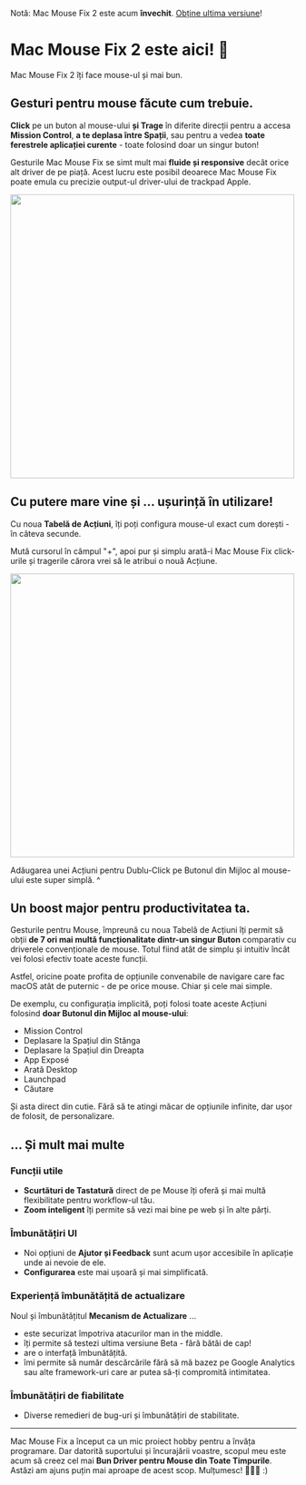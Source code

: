 Notă: Mac Mouse Fix 2 este acum **învechit**. [Obține ultima versiune](https://github.com/noah-nuebling/mac-mouse-fix/releases)!

# Mac Mouse Fix 2 este aici! 🎉

Mac Mouse Fix 2 îți face mouse-ul și mai bun.

## Gesturi pentru mouse făcute cum trebuie.

**Click** pe un buton al mouse-ului **și Trage** în diferite direcții pentru a accesa **Mission Control**, **a te deplasa între Spații**, sau pentru a vedea **toate ferestrele aplicației curente** - toate folosind doar un singur buton!

Gesturile Mac Mouse Fix se simt mult mai **fluide și responsive** decât orice alt driver de pe piață.
Acest lucru este posibil deoarece Mac Mouse Fix poate emula cu precizie output-ul driver-ului de trackpad Apple.

<img width=500px src="https://user-images.githubusercontent.com/40808343/149643011-cc3311f1-af5c-453a-8206-2c6496d73d61.gif">

## Cu putere mare vine și ... ușurință în utilizare!

Cu noua **Tabelă de Acțiuni**, îți poți configura mouse-ul exact cum dorești - în câteva secunde.

Mută cursorul în câmpul "+", apoi pur și simplu arată-i Mac Mouse Fix click-urile și tragerile cărora vrei să le atribui o nouă Acțiune.

<img width=500px src="https://user-images.githubusercontent.com/40808343/149642392-d0e25cf9-b49b-4398-b2e9-af2e810c8594.gif">

Adăugarea unei Acțiuni pentru Dublu-Click pe Butonul din Mijloc al mouse-ului este super simplă. ^

## Un boost major pentru productivitatea ta.

Gesturile pentru Mouse, împreună cu noua Tabelă de Acțiuni îți permit să obții **de 7 ori mai multă funcționalitate dintr-un singur Buton** comparativ cu driverele convenționale de mouse. Totul fiind atât de simplu și intuitiv încât vei folosi efectiv toate aceste funcții.

Astfel, oricine poate profita de opțiunile convenabile de navigare care fac macOS atât de puternic - de pe orice mouse. Chiar și cele mai simple.

De exemplu, cu configurația implicită, poți folosi toate aceste Acțiuni folosind **doar Butonul din Mijloc al mouse-ului**:

- Mission Control
- Deplasare la Spațiul din Stânga
- Deplasare la Spațiul din Dreapta
- App Exposé
- Arată Desktop
- Launchpad
- Căutare

Și asta direct din cutie. Fără să te atingi măcar de opțiunile infinite, dar ușor de folosit, de personalizare.

## ... Și mult mai multe

### Funcții utile

- **Scurtături de Tastatură** direct de pe Mouse îți oferă și mai multă flexibilitate pentru workflow-ul tău.
- **Zoom inteligent** îți permite să vezi mai bine pe web și în alte părți.

### Îmbunătățiri UI

- Noi opțiuni de **Ajutor și Feedback** sunt acum ușor accesibile în aplicație unde ai nevoie de ele.
- **Configurarea** este mai ușoară și mai simplificată.

### Experiență îmbunătățită de actualizare

Noul și îmbunătățitul **Mecanism de Actualizare** ...

- este securizat împotriva atacurilor man in the middle.
- îți permite să testezi ultima versiune Beta - fără bătăi de cap!
- are o interfață îmbunătățită.
- îmi permite să număr descărcările fără să mă bazez pe Google Analytics sau alte framework-uri care ar putea să-ți compromită intimitatea.

### Îmbunătățiri de fiabilitate

- Diverse remedieri de bug-uri și îmbunătățiri de stabilitate.

---

Mac Mouse Fix a început ca un mic proiect hobby pentru a învăța programare. Dar datorită suportului și încurajării voastre, scopul meu este acum să creez cel mai **Bun Driver pentru Mouse din Toate Timpurile**. Astăzi am ajuns puțin mai aproape de acest scop. Mulțumesc! 🚀🚀🚀 :)